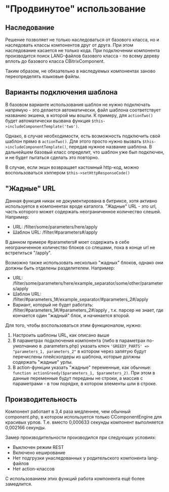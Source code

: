 # "Продвинутое" использование

## Наследование

Решение позволяет не только наследоваться от базового класса, но и наследовать классы компонентов друг от друга. 
При этом наследование касается не только кода. При подключении компонента производится поиск LANG-файлов базового 
класса - по всему дереву вплоть до базового класса CBitrixComponent. 

Таким образом, не обязательно в наследуемых компонентах заново переопределять языковые файлы. 

## Варианты подключения шаблона

В базовом варианте использования шаблон не нужно подключать напрямую - это делается автоматически, файл шаблона
соответствует названию экшена, в которой мы вошли. К примеру, для `actionTwo()` будет автоматически вызвана функция `$this->includeComponentTemplate('two')`.
 
Однако, в случае необходимости, есть возможность подключить свой шаблон прямо в `actionTwo()`. Для этого просто нужно 
вызвать `$this->includeComponentTemplate()`, передав нужное название шаблона. В дальнейшем базовый класс определит, 
что шаблон уже был подключен, и не будет пытаться сделать это повторно.

В случае, если экшн возвращает кастомный http-код, можно воспользоваться хэлпером `$this->setHttpResponseCode()`

## "Жадные" URL

Данная функция никак не документирована в битриксе, хотя активно используется в компонентах вроде каталога.
"Жадные" URL - это url, часть которого может содержать неограниченное количество слешей. Например: 
 - URL: /filter/some/parameters/here/apply
 - Шаблон URL: /filter/#parameters#/apply

В данном примере #parameters# моет содержать в себе неограниченное количество блоков со слешами, пока в конце url не встретиться "/apply".

Возможно также использовать несколько "жадных" блоков, однако они должны быть отделены разделителем. Например:
 - URL: /filter/some/parameters/here/example_separator/some/other/parameters/apply
 - Шаблон URL: /filter/#parameters_1#/example_separator/#parameters_2#/apply
 - Вариант, который не будет работать: /filter/#parameters_1#/#parameters_2#/apply , т.к. парсер не знает, где кончается один
 "жадный" блок, и начинается второй. 
 
Для того, чтобы воспользоваться этим функционалом, нужно: 
 1. Настроить шаблоны URL, как описано выше
 2. В параметрах подключения компонента (либо в параметрах по-умолчанию в .parameters.php) указать ключ `'GREEDY_PARTS' => "parameters_1, parameters_2"`
в котором через запятую будут перечислены плейсхолдеры из шаблона, которые должны содержать "жадные" урлы.
 3. В action-функции указать "жадные" переменные, как обычные: `function actionGreedy($parameters_1, $parameters_2)`. При этом в данные переменные 
будут переданы не строки, а массив с параметрами - в том порядке, в котором элементы шли в строке. 

## Производительность

Компонент работает в 3,4 раза медленнее, чем обычный component.php, в котором используется только CComponentEngine для красивых урлов. 
Т.е. вместо 0,000633 секунды компонент выполняется 0,002166 секунды.
 
Замер производительности производился при следующих условиях: 
 - Выключен режим REST
 - Включено кеширование
 - Нет подгрузки унаследованных у родительского компонента lang-файлов
 - Нет action-классов
 
 С использованием этих функций работа компонента ещё более замедлится. 
 